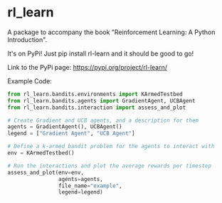 # rl_learn
A package to accompany the book "Reinforcement Learning: A Python Introduction".

It's on PyPi! Just pip install rl-learn and it should be good to go!

Link to the PyPi page: https://pypi.org/project/rl-learn/

Example Code:

```python
from rl_learn.bandits.environments import KArmedTestbed
from rl_learn.bandits.agents import GradientAgent, UCBAgent
from rl_learn.bandits.interaction import assess_and_plot

# Create Gradient and UCB agents, and a description for them
agents = GradientAgent(), UCBAgent()
legend = ["Gradient Agent", "UCB Agent"]

# Define a k-armed bandit problem for the agents to interact with
env = KArmedTestbed()

# Run the interactions and plot the average rewards per timestep
assess_and_plot(env=env,
                agents=agents,
                file_name="example",
                legend=legend)
```